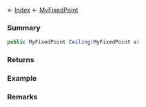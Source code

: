 ← [Index](Api-Index) ← [MyFixedPoint](VRage.MyFixedPoint)

### Summary

```csharp
public MyFixedPoint Ceiling(MyFixedPoint a)
```

### Returns

### Example

### Remarks

